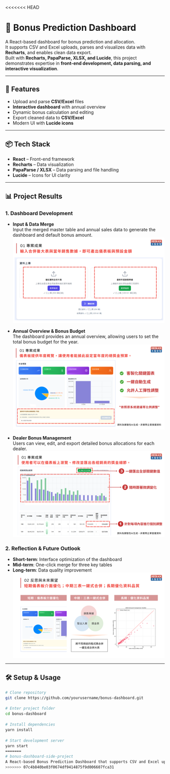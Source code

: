 <<<<<<< HEAD
# 🎯 Bonus Prediction Dashboard

A React-based dashboard for bonus prediction and allocation.  
It supports CSV and Excel uploads, parses and visualizes data with **Recharts**, and enables clean data export.  
Built with **Recharts, PapaParse, XLSX, and Lucide**, this project demonstrates expertise in **front-end development, data parsing, and interactive visualization**.

---

## 🚀 Features
- Upload and parse **CSV/Excel** files
- **Interactive dashboard** with annual overview
- Dynamic bonus calculation and editing
- Export cleaned data to **CSV/Excel**
- Modern UI with **Lucide icons**

---

## 📦 Tech Stack
- **React** – Front-end framework  
- **Recharts** – Data visualization  
- **PapaParse / XLSX** – Data parsing and file handling  
- **Lucide** – Icons for UI clarity  

---

## 📊 Project Results

### 1. Dashboard Development
- **Input & Data Merge**  
  Input the merged master table and annual sales data to generate the dashboard and default bonus amount.  
  ![Input & Data Merge](project-results/01_Dashboard_Input_MergedSalesData.png)

- **Annual Overview & Bonus Budget**  
  The dashboard provides an annual overview, allowing users to set the total bonus budget for the year.  
  ![Annual Overview & Bonus Budget](project-results/02_Dashboard_AnnualOverview_BonusBudget.png)

- **Dealer Bonus Management**  
  Users can view, edit, and export detailed bonus allocations for each dealer.  
  ![Dealer Bonus Management](project-results/03_Dashboard_DealerBonus_Edit_Export.png)

### 2. Reflection & Future Outlook
- **Short-term**: Interface optimization of the dashboard  
- **Mid-term**: One-click merge for three key tables  
- **Long-term**: Data quality improvement  
  ![Reflection & Future Outlook](project-results/04_FutureOutlook.png)

---

## 🛠️ Setup & Usage

```bash
# Clone repository
git clone https://github.com/yourusername/bonus-dashboard.git

# Enter project folder
cd bonus-dashboard

# Install dependencies
yarn install

# Start development server
yarn start
=======
# bonus-dashboard-side-project
A React-based Bonus Prediction Dashboard that supports CSV and Excel uploads, visualizes data with Recharts, and enables clean data export. Built with modern libraries (Recharts, PapaParse, XLSX, Lucide) to demonstrate expertise in front-end development, data parsing, and interactive visualization.
>>>>>>> 07c4b840be03f0674df9414875f9d006607fca31
